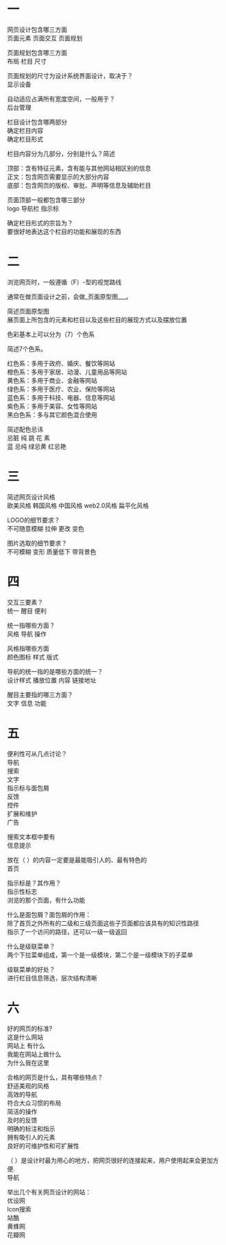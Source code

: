 #  一

网页设计包含哪三方面   
页面元素 页面交互  页面规划  

页面规划包含哪三方面    
布局 栏目 尺寸    

页面规划的尺寸为设计系统界面设计，取决于？   
显示设备       

自动适应占满所有宽度空间，一般用于？  
后台管理

栏目设计包含哪两部分   
确定栏目内容     
确定栏目形式    

栏目内容分为几部分，分别是什么？简述    

顶部：含有特征元素，含有能与其他网站相区别的信息  
正文：包含网页需要显示的大部分内容   
底部：包含网页的版权、审批、声明等信息及辅助栏目
 
页面顶部一般都包含哪三部分    
logo   导航栏  指示标  

确定栏目形式的宗旨为？   
要很好地表达这个栏目的功能和展现的东西

# 二

浏览网页时，一般遵循（F）-型的视觉路线   

通常在做页面设计之前，会做_页面原型图___。   

简述页面原型图    
展页面上所包含的元素和栏目以及这些栏目的展现方式以及摆放位置    

色彩基本上可以分为（7）个色系  

简述7个色系。    
    
红色系：多用于政府、婚庆、餐饮等网站  
橙色系：多用于家居、动漫、儿童用品等网站  
黄色系：多用于商业、金融等网站  
绿色系：多用于医疗、农业、保险等网站  
蓝色系：多用于科技、电器、信息等网站  
紫色系：多用于美容、女性等网站  
黑白色系：多与其它颜色混合使用
    


简述配色忌讳    
忌脏 纯 跳 花 素    
蓝 忌纯   绿忌黄  红忌艳
   
# 三

简述网页设计风格    
 欧美风格 韩国风格  中国风格  web2.0风格   扁平化风格    
 
LOGO的细节要求？   
不可随意模糊 拉伸 更改 变色    

图片选取的细节要求？   
不可模糊 变形 质量低下 带背景色   

# 四

交互三要素？  
统一 醒目 便利  

统一指哪些方面？  
风格 导航 操作

风格指哪些方面   
颜色图标 样式 版式   

导航的统一指的是哪些方面的统一？  
设计样式 播放位置 内容   链接地址 

醒目主要指的哪三方面？  
文字 信息  功能 

# 五

便利性可从几点讨论？    
导航     
搜索     
文字    
指示标与面包屑    
反馈     
控件    
扩展和维护     
广告    

搜索文本框中要有    
信息提示   

放在（ ）的内容一定要是最能吸引人的、最有特色的      
首页    

指示标是？其作用？   
指示性标志    
浏览的那个页面，有什么功能

什么是面包屑？面包屑的作用：    
除了首页之外所有的二级和三级页面这些子页面都应该具有的知识性路径    
指示了一个访问的路径，还可以一级一级返回

什么是级联菜单？    
两个下拉菜单组成，第一个是一级模块，第二个是一级模块下的子菜单

级联菜单的好处？   
进行栏目信息筛选，层次结构清晰

# 六

好的网页的标准?   
这是什么网站   
网站上 有什么    
我能在网站上做什么    
为什么我在这里        

合格的网页是什么，具有哪些特点？   
舒适美观的风格  
高效的导航   
符合大众习惯的布局    
简洁的操作  
及时的反馈  
明确的标注和指示  
拥有吸引人的元素  
良好的可维护性和可扩展性

（ ）是设计时最为用心的地方，把网页很好的连接起来，用户使用起来会更加方便.    
    导航


举出几个有关网页设计的网站：      
优设网    
lcon搜索     
站酷    
黄蜂网       
花瓣网   
